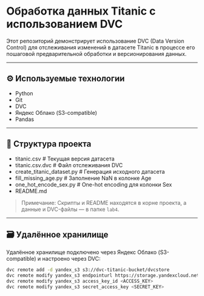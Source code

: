 # Обработка данных Titanic с использованием DVC

Этот репозиторий демонстрирует использование DVC (Data Version Control) для отслеживания изменений в датасете Titanic в процессе его пошаговой предварительной обработки и версионирования данных.

---

## ⚙️ Используемые технологии

- Python  
- Git  
- DVC  
- Яндекс Облако (S3-compatible)  
- Pandas  

---

## 📂 Структура проекта

- titanic.csv # Текущая версия датасета 
- titanic.csv.dvc # Файл отслеживания DVC
- create_titanic_dataset.py # Генерация исходного датасета
- fill_missing_age.py # Заполнение NaN в колонке Age
- one_hot_encode_sex.py # One-hot encoding для колонки Sex
- README.md


> Примечание: Скрипты и README находятся в корне проекта, а данные и DVC-файлы — в папке `lab4`.

---

## 🗃️ Удалённое хранилище

Удалённое хранилище подключено через Яндекс Облако (S3-compatible) и настроено через DVC:

```bash
dvc remote add -d yandex_s3 s3://dvc-titanic-bucket/dvcstore
dvc remote modify yandex_s3 endpointurl https://storage.yandexcloud.net
dvc remote modify yandex_s3 access_key_id <ACCESS_KEY>
dvc remote modify yandex_s3 secret_access_key <SECRET_KEY>
